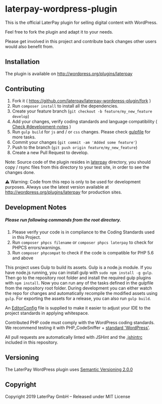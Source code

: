 laterpay-wordpress-plugin
=========================

This is the official LaterPay plugin for selling digital content with WordPress.

Feel free to fork the plugin and adapt it to your needs.

Please get involved in this project and contribute back changes other users would also benefit from.


## Installation

The plugin is available on http://wordpress.org/plugins/laterpay


## Contributing

1. Fork it ( https://github.com/laterpay/laterpay-wordpress-plugin/fork )
2. Run `composer install` to install all the dependencies.
3. Create your feature branch (`git checkout -b feature/my_new_feature develop`)
4. Add your changes, verify coding standards and language compatibility ( [Check #development-notes](#development-notes) )
5. Run `gulp build` for `js` and / or `css` changes. Please check [gulpfile](gulpfile.js) for more tasks.
6. Commit your changes (`git commit -am 'Added some feature'`)
7. Push to the branch (`git push origin feature/my_new_feature`)
8. Create a new Pull Request to develop.

Note: Source code of the plugin resides in [laterpay](./laterpay) directory, you should copy / rsync files from this directory to your test site, in order to see the changes done.

⚠️ Warning: Code from this repo is only to be used for development purposes. Always use the latest version available at http://wordpress.org/plugins/laterpay for production sites.

## Development Notes

##### Please run following commands from the root directory.

1. Please verify your code is in compliance to the Coding Standards used in this Project.
2. Run `composer phpcs filename` or `composer phpcs laterpay` to check for PHPCS errors/warnings.
3. Run `composer phpcompat` to check if the code is compatible for PHP 5.6 and above

This project uses Gulp to build its assets.
Gulp is a node.js module. If you have node.js running, you can install gulp with ```sudo npm install -g gulp```.
Then go to the repository root folder and install the required gulp plugins with ```npm install```.
Now you can run any of the tasks defined in the gulpfile from the repository root folder.
During development you can either watch the repo for changes and automatically recompile the modified assets using ```gulp```.
For exporting the assets for a release, you can also run ```gulp build```.

An [EditorConfig](http://editorconfig.org) file is supplied to make it easier to adjust your IDE to the project standards in applying whitespace.

Contributed PHP code must comply with the WordPress coding standards.
We recommend testing it with PHP_CodeSniffer + [standard 'WordPress'](https://github.com/WordPress-Coding-Standards/WordPress-Coding-Standards).

All pull requests are automatically linted with JSHint and the [.jshintrc](https://github.com/laterpay/laterpay-wordpress-plugin/blob/master/.jshintrc) included in this repository.


## Versioning

The LaterPay WordPress plugin uses [Semantic Versioning 2.0.0](http://semver.org)


## Copyright

Copyright 2019 LaterPay GmbH – Released under MIT License
